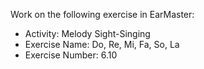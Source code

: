 Work on the following exercise in EarMaster:
- Activity: Melody Sight-Singing
- Exercise Name: Do, Re, Mi, Fa, So, La
- Exercise Number: 6.10
